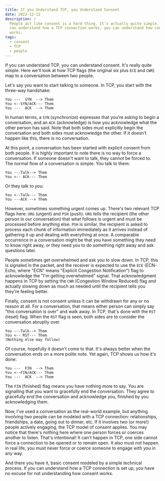 ```yaml
---
title: If you Understand TCP, you Understand Consent
date: 2022-12-12
description: /
  People act like consent is a hard thing. It's actually quite simple. If you
  can understand how a TCP connection works, you can understand how consent
  works.
tags:
  - consent
  - TCP
  - people
---
```


If you can understand TCP, you can understand consent. It's really quite simple.
Here we'll look at how TCP flags (the original six plus `ECE` and `CWR`) map to
a conversation between two people.

Let's say you want to start talking to someone. In TCP, you start with the
three-way handshake:

```
You ---  SYN  --> Them
You <--SYN/ACK--- Them
You ---  ACK  --> Them
```

In human terms, a `SYN` (synchronize) expresses that you're asking to begin
a conversation, and an `ACK` (acknowledge) is how you acknowledge what the other
person has said. Note that both sides must explicitly begin the conversation and
both sides must acknowledge the other. If it doesn't happen like this, there is
no conversation.

At this point, a conversation has been started with explicit consent from both
people. It is highly important to note there is no way to force a conversation.
If someone doesn't want to talk, they cannot be forced to. The normal flow of
a conversation is simple. You talk to them:

```
You ---Talk--> Them
You <-- ACK--- Them
```

Or they talk to you:

```
You <--Talk--- Them
You ---ACK --> Them
```

However, sometimes something urgent comes up. There's two relevant TCP flags
here: `URG` (urgent) and `PSH` (push). `URG` tells the recipient (the other
person in our conversation) that what follows is urgent and must be processed
before anything else. `PSH` is similar, the recipient is asked to process each
chunk of information immediately as it arrives instead of gathering it up and
dealing with everything at once. A comparable occurrence in a conversation might
be that you have something they need to know right away, or they need you to do
something right away and ask questions later.

People sometimes get overwhelmed and ask you to slow down. In TCP, this is
signaled in the packet, and the receiver is expected to use the `ECE` (ECN-Echo,
where "ECN" means "Explicit Congestion Notification") flag to acknowledge the
"I'm getting overwhelmed" signal. That acknowledgment happens in TCP by setting
the `CWR` (Congestion Window Reduced) flag and actually slowing down as much as
needed until the recipient tells you they're feeling better.

Finally, consent is not consent unless it can be withdrawn for any or no reason
at all. For a conversation, that means either person can simply say "this
conversation is over" and walk away. In TCP, that's done with the `RST` (reset)
flag. When the `RST` flag is seen, both sides are to consider the conversation
abruptly over.

```
You ---Talk--> Them
You <-- RST--- Them
(Nothing else may follow)
```

Of course, hopefully it doesn't come to that. It's always better when the
conversation ends on a more polite note. Yet again, TCP shows us how it's done:

```
You ---  FIN  --> Them
You <--FIN/ACK--- Them
You ---  ACK  --> Them
```

The `FIN` (finished) flag means you have nothing more to say. You are signalling
that you want to gracefully end the conversation. They agree to gracefully end
the conversation and acknowledge you, finished by you acknowledging them.

Now, I've used a conversation as the real-world example, but anything involving
two people can be modeled with a TCP connection: relationships, friendships,
a date, going out to dinner, etc. If it involves two (or more!) people actively
engaging, the TCP model of consent applies. You may notice that there's nothing
here where one person forces or coerces another to listen. That's intentional!
It can't happen in TCP, one side cannot force a connection to be opened or to
remain open. It also must not happen in real life, you must never force or
coerce someone to engage with you in any way.

And there you have it, basic consent modeled by a simple technical process. If
you can understand how a TCP connection is set up, you have no excuse for not
understanding how consent works.
